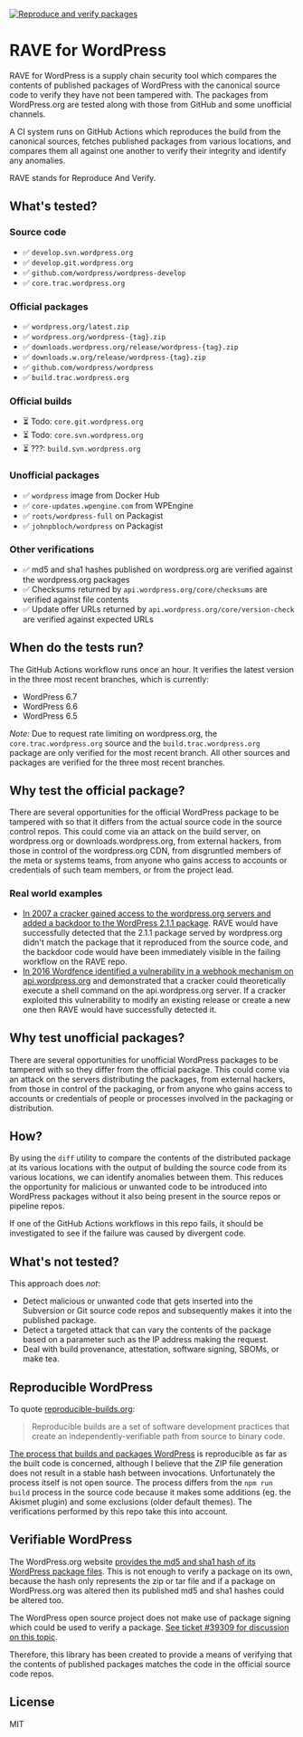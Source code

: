 [![Reproduce and verify packages](https://github.com/johnbillion/rave-wordpress/actions/workflows/rave.yml/badge.svg?event=schedule)](https://github.com/johnbillion/rave-wordpress/actions/workflows/rave.yml)

# RAVE for WordPress

RAVE for WordPress is a supply chain security tool which compares the contents of published packages of WordPress with the canonical source code to verify they have not been tampered with. The packages from WordPress.org are tested along with those from GitHub and some unofficial channels.

A CI system runs on GitHub Actions which reproduces the build from the canonical sources, fetches published packages from various locations, and compares them all against one another to verify their integrity and identify any anomalies.

RAVE stands for Reproduce And Verify.

## What's tested?

### Source code

* ✅ `develop.svn.wordpress.org`
* ✅ `develop.git.wordpress.org`
* ✅ `github.com/wordpress/wordpress-develop`
* ✅ `core.trac.wordpress.org`

### Official packages

* ✅ `wordpress.org/latest.zip`
* ✅ `wordpress.org/wordpress-{tag}.zip`
* ✅ `downloads.wordpress.org/release/wordpress-{tag}.zip`
* ✅ `downloads.w.org/release/wordpress-{tag}.zip`
* ✅ `github.com/wordpress/wordpress`
* ✅ `build.trac.wordpress.org`

### Official builds

* ⏳ Todo: `core.git.wordpress.org`
* ⏳ Todo: `core.svn.wordpress.org`
* ⏳ ???: `build.svn.wordpress.org`

### Unofficial packages

* ✅ `wordpress` image from Docker Hub
* ✅ `core-updates.wpengine.com` from WPEngine
* ✅ `roots/wordpress-full` on Packagist
* ✅ `johnpbloch/wordpress` on Packagist

### Other verifications

* ✅ md5 and sha1 hashes published on wordpress.org are verified against the wordpress.org packages
* ✅ Checksums returned by `api.wordpress.org/core/checksums` are verified against file contents
* ✅ Update offer URLs returned by `api.wordpress.org/core/version-check` are verified against expected URLs

## When do the tests run?

The GitHub Actions workflow runs once an hour. It verifies the latest version in the three most recent branches, which is currently:

* WordPress 6.7
* WordPress 6.6
* WordPress 6.5

_Note:_ Due to request rate limiting on wordpress.org, the `core.trac.wordpress.org` source and the `build.trac.wordpress.org` package are only verified for the most recent branch. All other sources and packages are verified for the three most recent branches.

## Why test the official package?

There are several opportunities for the official WordPress package to be tampered with so that it differs from the actual source code in the source control repos. This could come via an attack on the build server, on wordpress.org or downloads.wordpress.org, from external hackers, from those in control of the wordpress.org CDN, from disgruntled members of the meta or systems teams, from anyone who gains access to accounts or credentials of such team members, or from the project lead.

### Real world examples

* [In 2007 a cracker gained access to the wordpress.org servers and added a backdoor to the WordPress 2.1.1 package](https://wordpress.org/news/2007/03/upgrade-212/). RAVE would have successfully detected that the 2.1.1 package served by wordpress.org didn't match the package that it reproduced from the source code, and the backdoor code would have been immediately visible in the failing workflow on the RAVE repo.
* [In 2016 Wordfence identified a vulnerability in a webhook mechanism on api.wordpress.org](https://www.wordfence.com/blog/2016/11/hacking-27-web-via-wordpress-auto-update/) and demonstrated that a cracker could theoretically execute a shell command on the api.wordpress.org server. If a cracker exploited this vulnerability to modify an existing release or create a new one then RAVE would have successfully detected it.

## Why test unofficial packages?

There are several opportunities for unofficial WordPress packages to be tampered with so they differ from the official package. This could come via an attack on the servers distributing the packages, from external hackers, from those in control of the packaging, or from anyone who gains access to accounts or credentials of people or processes involved in the packaging or distribution.

## How?

By using the `diff` utility to compare the contents of the distributed package at its various locations with the output of building the source code from its various locations, we can identify anomalies between them. This reduces the opportunity for malicious or unwanted code to be introduced into WordPress packages without it also being present in the source repos or pipeline repos.

If one of the GitHub Actions workflows in this repo fails, it should be investigated to see if the failure was caused by divergent code.

## What's not tested?

This approach does *not*:

* Detect malicious or unwanted code that gets inserted into the Subversion or Git source code repos and subsequently makes it into the published package.
* Detect a targeted attack that can vary the contents of the package based on a parameter such as the IP address making the request.
* Deal with build provenance, attestation, software signing, SBOMs, or make tea.

## Reproducible WordPress

To quote [reproducible-builds.org](https://reproducible-builds.org/):

> Reproducible builds are a set of software development practices that create an independently-verifiable path from source to binary code.

[The process that builds and packages WordPress](https://build.trac.wordpress.org/timeline) is reproducible as far as the built code is concerned, although I believe that the ZIP file generation does not result in a stable hash between invocations. Unfortunately the process itself is not open source. The process differs from the `npm run build` process in the source code because it makes some additions (eg. the Akismet plugin) and some exclusions (older default themes). The verifications performed by this repo take this into account.

## Verifiable WordPress

The WordPress.org website [provides the md5 and sha1 hash of its WordPress package files](https://wordpress.org/download/releases/). This is not enough to verify a package on its own, because the hash only represents the zip or tar file and if a package on WordPress.org was altered then its published md5 and sha1 hashes could be altered too.

The WordPress open source project does not make use of package signing which could be used to verify a package. [See ticket #39309 for discussion on this topic](https://core.trac.wordpress.org/ticket/39309).

Therefore, this library has been created to provide a means of verifying that the contents of published packages matches the code in the official source code repos.

## License

MIT
